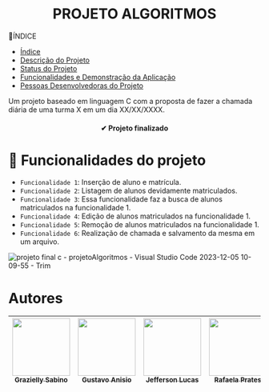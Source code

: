 <h1 align="center">PROJETO ALGORITMOS</h1>
 🧾ÍNDICE 

* [Índice](#índice)
* [Descrição do Projeto](#descrição-do-projeto)
* [Status do Projeto](#status-do-Projeto)
* [Funcionalidades e Demonstração da Aplicação](#funcionalidades-e-demonstração-da-aplicação)
* [Pessoas Desenvolvedoras do Projeto](#pessoas-desenvolvedoras)

Um projeto baseado em linguagem C com a proposta de fazer a chamada diária de uma turma X em um dia XX/XX/XXXX.

<h4 align="center"> 
   ✔ Projeto finalizado
</h4>

# :hammer: Funcionalidades do projeto

- `Funcionalidade 1`: Inserção de aluno e matrícula.
- `Funcionalidade 2`: Listagem de alunos devidamente matriculados.
- `Funcionalidade 3`: Essa funcionalidade faz a busca de alunos matriculados na funcionalidade 1.
- `Funcionalidade 4`: Edição de alunos matriculados na funcionalidade 1.
- `Funcionalidade 5`: Remoção de alunos matriculados na funcionalidade 1.
- `Funcionalidade 6`: Realização de chamada e salvamento da mesma em um arquivo.

![projeto final c - projetoAlgoritmos - Visual Studio Code 2023-12-05 10-09-55 - Trim](https://github.com/sabinograzielly/projetoAlgoritmos/assets/137621247/e5d4f624-fb7f-4aab-8155-809489b51007)

# Autores

| [<img loading="lazy" src="https://github.com/sabinograzielly/projetoAlgoritmos/assets/137621247/fce488ce-04a8-4300-8870-f4672867f6c4?v=4" width=115><br><sub>Grazielly Sabino</sub>](https://github.com/sabinograzielly) | [<img loading="lazy" src="https://avatars.githubusercontent.com/u/142316756?v=4" width=115><br><sub>Gustavo Anisio </sub>](https://github.com/cgustavoa) | [<img loading="lazy" src="https://avatars.githubusercontent.com/u/128716417?v=4" width=115><br><sub>Jefferson Lucas</sub>](https://github.com/jefferson092803) | [<img loading="lazy" src="https://avatars.githubusercontent.com/u/142021465?s=96&?v=4" width=115><br><sub>Rafaela Prates</sub>](https://github.com/RafaPrattes)|[<img loading="lazy" src="https://avatars.githubusercontent.com/u/128716417?v=4" width=115><br><sub>Vinicius </sub>](https://github.com/viniboy2) |[<img loading="lazy" src="https://avatars.githubusercontent.com/u/142318644?v=4" width=115><br><sub>Yago Coutinho</sub>](https://github.com/yagocoutinho) 
| :---: | :---: | :---: | :---: | :---: |:---: |
